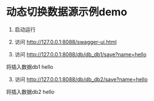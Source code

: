 # 动态切换数据源示例demo


1. 启动运行

2. 访问 http://127.0.0.1:8088/swagger-ui.html

2. 访问 http://127.0.0.1:8088/db/db_db1/save?name=hello

将插入数据db1 hello


3. 访问 http://127.0.0.1:8088/db/db_db2/save?name=hello

将插入数据db2 hello
